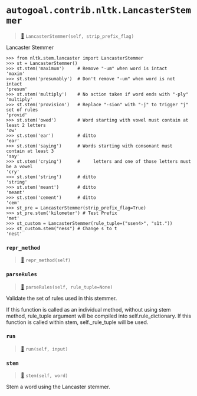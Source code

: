 # `autogoal.contrib.nltk.LancasterStemmer`

> [📝](https://github.com/autogal/autogoal/blob/main/autogoal/contrib/nltk/_generated.py#L48)
> `LancasterStemmer(self, strip_prefix_flag)`

Lancaster Stemmer

    >>> from nltk.stem.lancaster import LancasterStemmer
    >>> st = LancasterStemmer()
    >>> st.stem('maximum')     # Remove "-um" when word is intact
    'maxim'
    >>> st.stem('presumably')  # Don't remove "-um" when word is not intact
    'presum'
    >>> st.stem('multiply')    # No action taken if word ends with "-ply"
    'multiply'
    >>> st.stem('provision')   # Replace "-sion" with "-j" to trigger "j" set of rules
    'provid'
    >>> st.stem('owed')        # Word starting with vowel must contain at least 2 letters
    'ow'
    >>> st.stem('ear')         # ditto
    'ear'
    >>> st.stem('saying')      # Words starting with consonant must contain at least 3
    'say'
    >>> st.stem('crying')      #     letters and one of those letters must be a vowel
    'cry'
    >>> st.stem('string')      # ditto
    'string'
    >>> st.stem('meant')       # ditto
    'meant'
    >>> st.stem('cement')      # ditto
    'cem'
    >>> st_pre = LancasterStemmer(strip_prefix_flag=True)
    >>> st_pre.stem('kilometer') # Test Prefix
    'met'
    >>> st_custom = LancasterStemmer(rule_tuple=("ssen4>", "s1t."))
    >>> st_custom.stem("ness") # Change s to t
    'nest'
### `repr_method`

> [📝](https://github.com/autogoal/autogoal/blob/main/autogoal/utils/__init__.py#L87)
> `repr_method(self)`

### `parseRules`

> [📝](/usr/local/lib/python3.6/dist-packages/nltk/stem/lancaster.py#L182)
> `parseRules(self, rule_tuple=None)`

Validate the set of rules used in this stemmer.

If this function is called as an individual method, without using stem
method, rule_tuple argument will be compiled into self.rule_dictionary.
If this function is called within stem, self._rule_tuple will be used.
### `run`

> [📝](https://github.com/autogoal/autogoal/blob/main/autogoal/contrib/nltk/_generated.py#L54)
> `run(self, input)`

### `stem`

> [📝](/usr/local/lib/python3.6/dist-packages/nltk/stem/lancaster.py#L205)
> `stem(self, word)`

Stem a word using the Lancaster stemmer.
        
